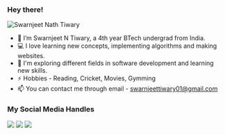 ### Hey there! 
<p align="left"><img src="https://komarev.com/ghpvc/?username=swarn6402&color=blue" alt="Swarnjeet Nath Tiwary" /></p>

- 👋 I’m Swarnjeet N Tiwary, a 4th year BTech undergrad from India.
- 💻 I love learning new concepts, implementing algorithms and making websites.
- 🌱 I'm exploring different fields in software development and learning new skills.
- ⚡ Hobbies - Reading, Cricket, Movies, Gymming
- 📫 You can contact me through email - swarnjeettiwary01@gmail.com


### My Social Media Handles

[<img src="https://img.shields.io/badge/LinkedIn-%230077B5.svg?style=for-the-badge&logo=linkedin&logoColor=white" />](https://www.linkedin.com/in/swarnjeet-nath-tiwary-061722199/)
[<img src="https://img.shields.io/badge/X-%23000000.svg?style=for-the-badge&logo=x&logoColor=white" />](https://x.com/swarn6402)
[<img src="https://img.shields.io/badge/Instagram-%23E4405F.svg?style=for-the-badge&logo=instagram&logoColor=white" />](https://www.instagram.com/swarn6402/)

  
<!--
### My Coding Profiles
[<img src="https://img.shields.io/badge/Codeforces-445f9d?style=for-the-badge&logo=Codeforces&logoColor=white" />](https://codeforces.com/profile/)
[<img src="https://img.shields.io/badge/CodeChef-%23964B00.svg?style=for-the-badge&logo=CodeChef&logoColor=white" />](https://www.codechef.com/users/)
[<img src="https://img.shields.io/badge/-LeetCode-FFA116?style=for-the-badge&logo=LeetCode&logoColor=black" /https://leetcode.com/u/swarn6402/>](https://leetcode.com/)
[<img src="https://img.shields.io/badge/GeeksforGeeks-298D46?style=for-the-badge&logo=geeksforgeeks&logoColor=white" />](https://auth.geeksforgeeks.org/user//practice/)
-->
